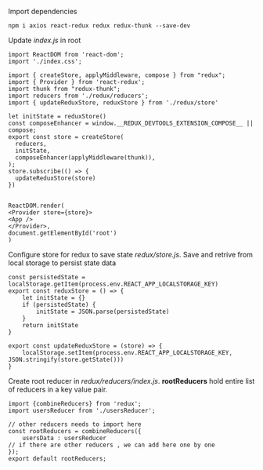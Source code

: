 Import dependencies
``` 
npm i axios react-redux redux redux-thunk --save-dev 
```

Update *index.js* in root
``` import React from 'react';
import ReactDOM from 'react-dom';
import './index.css';

import { createStore, applyMiddleware, compose } from "redux";
import { Provider } from 'react-redux';
import thunk from "redux-thunk";
import reducers from './redux/reducers';
import { updateReduxStore, reduxStore } from './redux/store'

let initState = reduxStore()
const composeEnhancer = window.__REDUX_DEVTOOLS_EXTENSION_COMPOSE__ || compose;
export const store = createStore(
  reducers,
  initState,
  composeEnhancer(applyMiddleware(thunk)),
);
store.subscribe(() => {
  updateReduxStore(store)
})


ReactDOM.render(
<Provider store={store}>
<App />
</Provider>,
document.getElementById('root')
) 
```

Configure store for redux to save state *redux/store.js*. Save and retrive from local storage to persist state data
```
const persistedState = localStorage.getItem(process.env.REACT_APP_LOCALSTORAGE_KEY)
export const reduxStore = () => {
    let initState = {}
    if (persistedState) {
        initState = JSON.parse(persistedState)
    }
    return initState
}

export const updateReduxStore = (store) => {
    localStorage.setItem(process.env.REACT_APP_LOCALSTORAGE_KEY, JSON.stringify(store.getState()))
}

```

Create root reducer in *redux/reducers/index.js*.
**rootReducers** hold entire list of reducers in a key value pair.

```
import {combineReducers} from 'redux';
import usersReducer from './usersReducer';

// other reducers needs to import here
const rootReducers = combineReducers({
    usersData : usersReducer
// if there are other reducers , we can add here one by one
});
export default rootReducers;
```